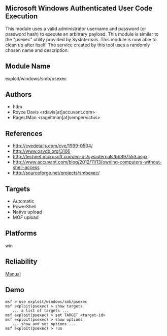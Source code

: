 ## Microsoft Windows Authenticated User Code Execution

This module uses a valid administrator username and password 
(or password hash) to execute an arbitrary payload. This 
module is similar to the "psexec" utility provided by 
SysInternals. This module is now able to clean up after 
itself. The service created by this tool uses a randomly 
chosen name and description.


## Module Name
exploit/windows/smb/psexec

## Authors
* hdm
* Royce Davis <rdavis[at]accuvant.com>
* RageLtMan <rageltman[at]sempervictus>


## References
* http://cvedetails.com/cve/1999-0504/
* http://www.osvdb.org/3106
* http://technet.microsoft.com/en-us/sysinternals/bb897553.aspx
* http://www.accuvant.com/blog/2012/11/13/owning-computers-without-shell-access
* http://sourceforge.net/projects/smbexec/



## Targets
* Automatic
* PowerShell
* Native upload
* MOF upload


## Platforms
win

## Reliability
[Manual](https://github.com/rapid7/metasploit-framework/wiki/Exploit-Ranking)

## Demo

```
msf > use exploit/windows/smb/psexec
msf exploit(psexec) > show targets
   ... a list of targets ...
msf exploit(psexec) > set TARGET <target-id>
msf exploit(psexec) > show options
   ... show and set options ...
msf exploit(psexec) > run
```
    
    
